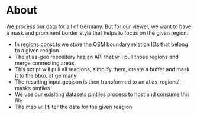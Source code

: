 # About

We process our data for all of Germany. But for our viewer, we want to have a mask and prominent border style that helps to focus on the given region.

- In regions.const.ts we store the OSM boundary relation IDs that belong to a given reagion
- The atlas-geo repository has an API that will pull those regions and merge connecting areas
- This script will pull all reagions, simplify them, create a buffer and mask it to the bbox of germany
- The resulting input.geojson is then transformed to an atlas-regional-masks.pmtiles
- We use our exisiting datasets pmtiles process to host and consume this file
- The map will filter the data for the given reagion
